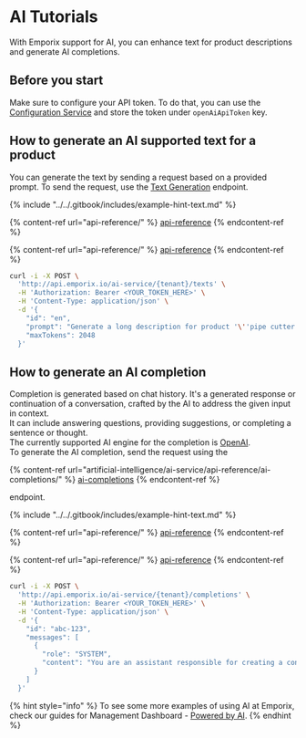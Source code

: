 # AI Tutorials

With Emporix support for AI, you can enhance text for product descriptions and generate AI completions.

## Before you start

Make sure to configure your API token. To do that, you can use the [Configuration Service](https://developer.emporix.io/docs/openapi/configuration/) and store the token under `openAiApiToken` key.

## How to generate an AI supported text for a product

You can generate the text by sending a request based on a provided prompt. To send the request, use the [Text Generation](broken-reference) endpoint.

{% include "../../.gitbook/includes/example-hint-text.md" %}

{% content-ref url="api-reference/" %}
[api-reference](api-reference/)
{% endcontent-ref %}

{% content-ref url="api-reference/" %}
[api-reference](api-reference/)
{% endcontent-ref %}

```bash
curl -i -X POST \
  'http://api.emporix.io/ai-service/{tenant}/texts' \
  -H 'Authorization: Bearer <YOUR_TOKEN_HERE>' \
  -H 'Content-Type: application/json' \
  -d '{
    "id": "en",
    "prompt": "Generate a long description for product '\''pipe cutter'\'' in language EN ",
    "maxTokens": 2048
  }'
```

## How to generate an AI completion

Completion is generated based on chat history. It's a generated response or continuation of a conversation, crafted by the AI to address the given input in context.\
It can include answering questions, providing suggestions, or completing a sentence or thought.\
The currently supported AI engine for the completion is [OpenAI](https://platform.openai.com/).\
To generate the AI completion, send the request using the

{% content-ref url="artificial-intelligence/ai-service/api-reference/ai-completions/" %}
[ai-completions](artificial-intelligence/ai-service/api-reference/ai-completions/)
{% endcontent-ref %}

endpoint.

{% include "../../.gitbook/includes/example-hint-text.md" %}

{% content-ref url="api-reference/" %}
[api-reference](api-reference/)
{% endcontent-ref %}

{% content-ref url="api-reference/" %}
[api-reference](api-reference/)
{% endcontent-ref %}

```bash
curl -i -X POST \
  'http://api.emporix.io/ai-service/{tenant}/completions' \
  -H 'Authorization: Bearer <YOUR_TOKEN_HERE>' \
  -H 'Content-Type: application/json' \
  -d '{
    "id": "abc-123",
    "messages": [
      {
        "role": "SYSTEM",
        "content": "You are an assistant responsible for creating a configuration based on information provided by user."
      }
    ]
  }'
```

{% hint style="info" %}
To see some more examples of using AI at Emporix, check our guides for Management Dashboard - [Powered by AI](https://developer.emporix.io/user-guides/extensibility-and-integrations/ai/ai-intro).
{% endhint %}
